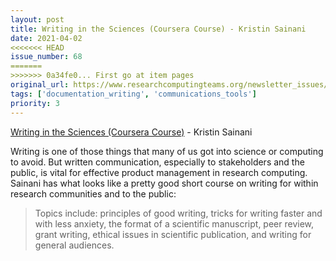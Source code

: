 ```yaml
---
layout: post
title: Writing in the Sciences (Coursera Course) - Kristin Sainani
date: 2021-04-02
<<<<<<< HEAD
issue_number: 68
=======
>>>>>>> 0a34fe0... First go at item pages
original_url: https://www.researchcomputingteams.org/newsletter_issues/0068
tags: ['documentation_writing', 'communications_tools']
priority: 3
---
```


<!-- markdownlint-disable MD033 -->
<!-- markdownlint-disable MD041 -->
<!-- markdownlint-disable MD049 -->

[Writing in the Sciences (Coursera Course)](https://www.coursera.org/learn/sciwrite#instructors) - Kristin Sainani

Writing is one of those things that many of us got into science or computing to avoid.  But written communication, especially to stakeholders and the public, is vital for effective product management in research computing.  Sainani has what looks like a pretty good short course on writing for within research communities and to the public:

> Topics include: principles of good writing, tricks for writing faster and with less anxiety, the format of a scientific manuscript, peer review, grant writing, ethical issues in scientific publication, and writing for general audiences.

